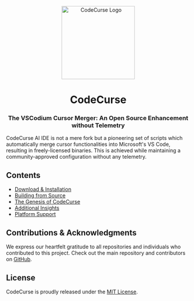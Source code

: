 <div id="codecurse-logo" style="text-align:center;">
    <img src="DALL·E 2023-11-03 17.41.56 - Design an icon representing the merger of two cursors (one from Microsoft's VS Code and another symbolizing enhanced functionality). The background sh.png" alt="CodeCurse Logo" width="200" />
    <h1>CodeCurse</h1>
    <h3>The VSCodium Cursor Merger: An Open Source Enhancement without Telemetry</h3>
</div>

<div id="badges" style="text-align:center;">

<!-- Badges here -->

</div>

<p>
    CodeCurse AI IDE is not a mere fork but a pioneering set of scripts which automatically merge cursor functionalities into Microsoft's VS Code, resulting in freely-licensed binaries. This is achieved while maintaining a community-approved configuration without any telemetry.
</p>

<h2>Contents</h2>
<ul>
    <li><a href="#download-install">Download & Installation</a></li>
    <li><a href="#build">Building from Source</a></li>
    <li><a href="#why">The Genesis of CodeCurse</a></li>
    <li><a href="#more-info">Additional Insights</a></li>
    <li><a href="#supported-platforms">Platform Support</a></li>
</ul>

<!-- Rest of the content -->

<h2>Contributions & Acknowledgments</h2>
<p>
    We express our heartfelt gratitude to all repositories and individuals who contributed to this project. Check out the main repository and contributors on <a href="https://github.com/reconsumeralization/CodeCurse/">GitHub</a>.
</p>

<h2>License</h2>
<p>CodeCurse is proudly released under the <a href="https://github.com/VSCodium/vscodium/blob/master/LICENSE">MIT License</a>.</p>
